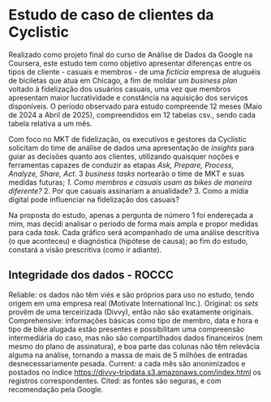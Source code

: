 # Estudo de caso de clientes da Cyclistic 

 Realizado como projeto final do curso de Análise de Dados da Google na Coursera, este estudo tem como objetivo apresentar diferenças entre os tipos de cliente - casuais e membros - de uma *fictícia* empresa de aluguéis de biciletas que atua em Chicago, a fim de moldar um _business plan_ voltado à fidelização dos usuários casuais, uma vez que membros apresentam maior lucratividade e constância na aquisição dos serviços disponíveis. O período observado para estudo compreende 12 meses (Maio de 2024 a Abril de 2025), compreendidos em 12 tabelas csv., sendo cada tabela relativa a um mês.

 Com foco no MKT de fidelização, os executivos e gestores da Cyclistic solicitam do time de análise de dados uma apresentação de _insights_ para guiar as decisões quanto aos clientes, utilizando quaisquer noções e ferramentas capazes de conduzir as etapas _Ask, Prepare, Process, Analyze, Share, Act_. 3 _business tasks_  nortearão o time de MKT e suas medidas futuras; 
  *1. Como membros e casuais usam as _bikes_ de maneira diferente?*
  2. Por que casuais assinariam a anualidade?
  3. Como a mídia digital pode influenciar na fidelização dos casuais?

Na proposta do estudo, apenas a pergunta de número 1 foi endereçada a mim, mas decidi analisar o período de forma mais ampla e propor medidas para cada _task_. Cada gráfico será acompanhado de uma análise descritiva (o que aconteceu) e diagnóstica (hipótese de causa); ao fim do estudo, constará a visão prescritiva (como ir adiante).

## Integridade dos dados - ROCCC

 Reliable: os dados não têm viés e são próprios para uso no estudo, tendo origem em uma empresa real (Motivate International Inc.).
 Original: os _sets_ provêm de uma terceirizada (Divvy), então não são exatamente originais.
 Comprehensive: informações básicas como tipo de membro, data e hora e tipo de bike alugada estão presentes e possibilitam uma compreensão intermediária do caso, mas não são compartilhados dados financeiros (nem mesmo do plano de assinatura), e boa parte das colunas não têm relevâcia alguma na análise, tornando a massa de mais de 5 milhões de entradas desnecessariamente pesada.
 Current: a cada mês são anonimizados e postados no índice https://divvy-tripdata.s3.amazonaws.com/index.html os registros correspondentes.
 Cited: as fontes são seguras, e com recomendação pela Google.

